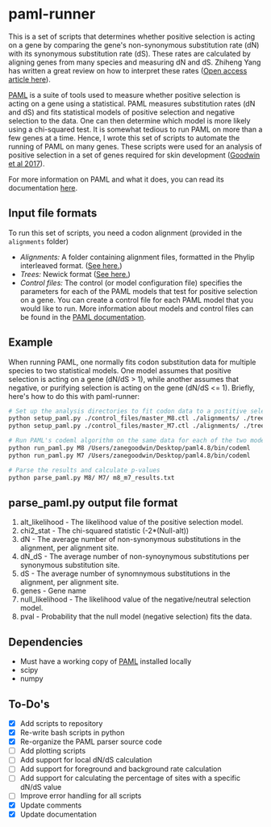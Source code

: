 # paml-runner
This is a set of scripts that determines whether positive selection is acting on a gene by comparing the gene's non-synonymous substitution rate (dN) with its synonymous substitution rate (dS). These rates are calculated by aligning genes from many species and measuring dN and dS. Zhiheng Yang has written a great review on how to interpret these rates \([Open access article here](http://abacus.gene.ucl.ac.uk/ziheng/pdf/2000YangBielawskiTREEv15p496.pdf)\).

[PAML](http://abacus.gene.ucl.ac.uk/software/paml.html) is a suite of tools used to measure whether positive selection is acting on a gene using a statistical. PAML measures substitution rates (dN and dS) and fits statistical models of positive selection and negative selection to the data. One can then determine which model is more likely using a chi-squared test. It is somewhat tedious to run PAML on more than a few genes at a time. Hence, I wrote this set of scripts to automate the running of PAML on many genes. These scripts were used for an analysis of positive selection in a set of genes required for skin development \([Goodwin et al 2017](http://journal.frontiersin.org/article/10.3389/fgene.2016.00227/full)\). 

For more information on PAML and what it does, you can read its documentation [here](http://abacus.gene.ucl.ac.uk/software/pamlDOC.pdf).

## Input file formats

To run this set of scripts, you need a codon alignment (provided in the ```alignments``` folder)

* _Alignments:_ A folder containing alignment files, formatted in the Phylip interleaved format. \([See here.](http://evolution.genetics.washington.edu/phylip/doc/sequence.html)\)
* _Trees:_ Newick format \([See here.](http://evolution.genetics.washington.edu/phylip/newicktree.html)\)
* _Control files:_ The control (or model configuration file) specifies the parameters for each of the PAML models that test for positive selection on a gene. You can create a control file for each PAML model that you would like to run. More information about models and control files can be found in the [PAML documentation](http://abacus.gene.ucl.ac.uk/software/pamlDOC.pdf).

## Example

When running PAML, one normally fits codon substitution data for multiple species to two statistical models. One model assumes that positive selection is acting on a gene (dN/dS > 1), while another assumes that negative, or purifying selection is acting on the gene (dN/dS <= 1). Briefly, here's how to do this with paml-runner:

```bash
# Set up the analysis directories to fit codon data to a postitive selection model (M8) and a negative selection model (M7)
python setup_paml.py ./control_files/master_M8.ctl ./alignments/ ./trees/14_species_great_ape.nwk M8
python setup_paml.py ./control_files/master_M7.ctl ./alignments/ ./trees/14_species_great_ape.nwk M7

# Run PAML's codeml algorithm on the same data for each of the two models
python run_paml.py M8 /Users/zanegoodwin/Desktop/paml4.8/bin/codeml
python run_paml.py M7 /Users/zanegoodwin/Desktop/paml4.8/bin/codeml

# Parse the results and calculate p-values
python parse_paml.py M8/ M7/ m8_m7_results.txt
```
## parse_paml.py output file format

1. alt_likelihood - The likelihood value of the positive selection model.
2. chi2_stat - The chi-squared statistic (-2\*(Null-alt))
3. dN - The average number of non-synonymous substitutions in the alignment, per alignment site.
4. dN_dS - The average number of non-synoynymous substitutions per synonymous substitution site.
5. dS - The average number of synomnymous substitutions in the alignment, per alignment site. 
6. genes - Gene name
7. null_likelihood - The likelihood value of the negative/neutral selection model.
8. pval - Probability that the null model (negative selection) fits the data. 

## Dependencies

+ Must have a working copy of [PAML](http://abacus.gene.ucl.ac.uk/software/paml.html) installed locally
+ scipy
+ numpy

## To-Do's

- [x] Add scripts to repository
- [x] Re-write bash scripts in python
- [x] Re-organize the PAML parser source code
- [ ] Add plotting scripts
- [ ] Add support for local dN/dS calculation
- [ ] Add support for foreground and background rate calculation
- [ ] Add support for calculating the percentage of sites with a specific dN/dS value
- [ ] Improve error handling for all scripts
- [x] Update comments
- [x] Update documentation

